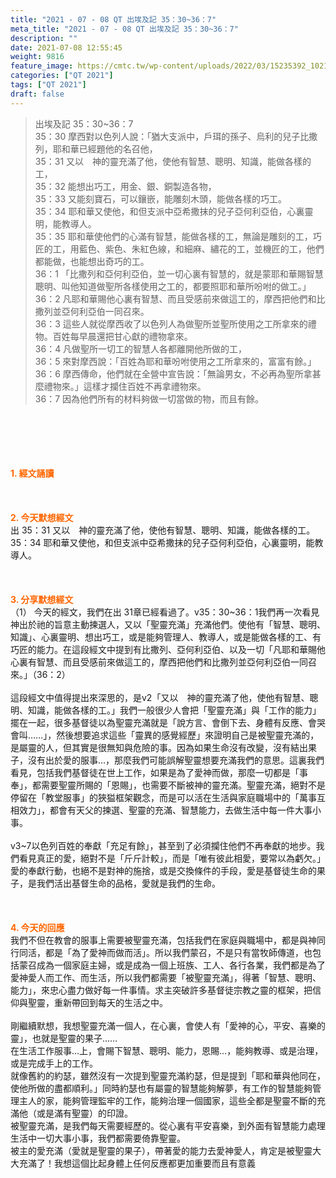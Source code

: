 ```yaml
---
title: "2021 - 07 - 08 QT 出埃及記 35：30~36：7"
meta_title: "2021 - 07 - 08 QT 出埃及記 35：30~36：7"
description: ""
date: 2021-07-08 12:55:45
weight: 9816
feature_image: https://cmtc.tw/wp-content/uploads/2022/03/15235392_10211799862337740_180693556567566654_o-1.webp
categories: ["QT 2021"]
tags: ["QT 2021"]
draft: false
---
```


<blockquote>出埃及記 35：30~36：7<br />
35：30 摩西對以色列人說：「猶大支派中，戶珥的孫子、烏利的兒子比撒列，耶和華已經題他的名召他，<br />
35：31 又以　神的靈充滿了他，使他有智慧、聰明、知識，能做各樣的工，<br />
35：32 能想出巧工，用金、銀、銅製造各物，<br />
35：33 又能刻寶石，可以鑲嵌，能雕刻木頭，能做各樣的巧工。<br />
35：34 耶和華又使他，和但支派中亞希撒抹的兒子亞何利亞伯，心裏靈明，能教導人。<br />
35：35 耶和華使他們的心滿有智慧，能做各樣的工，無論是雕刻的工，巧匠的工，用藍色、紫色、朱紅色線，和細麻、繡花的工，並機匠的工，他們都能做，也能想出奇巧的工。<br />
36：1 「比撒列和亞何利亞伯，並一切心裏有智慧的，就是蒙耶和華賜智慧聰明、叫他知道做聖所各樣使用之工的，都要照耶和華所吩咐的做工。」<br />
36：2 凡耶和華賜他心裏有智慧、而且受感前來做這工的，摩西把他們和比撒列並亞何利亞伯一同召來。<br />
36：3 這些人就從摩西收了以色列人為做聖所並聖所使用之工所拿來的禮物。百姓每早晨還把甘心獻的禮物拿來。<br />
36：4 凡做聖所一切工的智慧人各都離開他所做的工，<br />
36：5 來對摩西說：「百姓為耶和華吩咐使用之工所拿來的，富富有餘。」<br />
36：6 摩西傳命，他們就在全營中宣告說：「無論男女，不必再為聖所拿甚麼禮物來。」這樣才攔住百姓不再拿禮物來。<br />
36：7 因為他們所有的材料夠做一切當做的物，而且有餘。</blockquote><br />
&nbsp;<br />
<br />
&nbsp;<br />
<br />
<span style="color: #ff6600;"><strong>1. </strong><strong>經文誦讀</strong></span><br />
<br />
<span style="color: #ff6600;"><strong> </strong></span><br />
<br />
<span style="color: #ff6600;"><strong>2. 今天默想</strong><strong>經文<br />
</strong></span>出 35：31 又以　神的靈充滿了他，使他有智慧、聰明、知識，能做各樣的工。<br />
35：34 耶和華又使他，和但支派中亞希撒抹的兒子亞何利亞伯，心裏靈明，能教導人。<br />
<br />
&nbsp;<br />
<br />
<span style="color: #ff6600;"><strong>3. 分享默想經文<br />
</strong></span>（1） 今天的經文，我們在出 31章已經看過了。v35：30~36：1我們再一次看見神出於祂的旨意主動揀選人，又以「聖靈充滿」充滿他們。使他有「智慧、聰明、知識」、心裏靈明、想出巧工，或是能夠管理人、教導人，或是能做各樣的工、有巧匠的能力。在這段經文中提到有比撒列、亞何利亞伯、以及一切「凡耶和華賜他心裏有智慧、而且受感前來做這工的，摩西把他們和比撒列並亞何利亞伯一同召來。」（36：2）<br />
<br />
這段經文中值得提出來深思的，是v2「又以　神的靈充滿了他，使他有智慧、聰明、知識，能做各樣的工。」我們一般很少人會把「聖靈充滿」與「工作的能力」擺在一起，很多基督徒以為聖靈充滿就是「說方言、會倒下去、身體有反應、會哭會叫……」，然後想要追求這些「靈異的感覺經歷」來證明自己是被聖靈充滿的，是屬靈的人，但其實是很無知與危險的事。因為如果生命沒有改變，沒有結出果子，沒有出於愛的服事…，那麼我們可能誤解聖靈想要充滿我們的意思。這裏我們看見，包括我們基督徒在世上工作，如果是為了愛神而做，那麼一切都是「事奉」，都需要聖靈所賜的「恩賜」，也需要不斷被神的靈充滿。聖靈充滿，絕對不是停留在「教堂服事」的狹獈框架觀念，而是可以活在生活與家庭職場中的「萬事互相效力」，都會有天父的揀選、聖靈的充滿、智慧能力，去做生活中每一件大事小事。<br />
<br />
v3~7以色列百姓的奉獻「充足有餘」，甚至到了必須攔住他們不再奉獻的地步。我們看見真正的愛，絕對不是「斤斤計較」，而是「唯有彼此相愛，要常以為虧欠。」愛的奉獻行動，也絕不是對神的施捨，或是交換條件的手段，愛是基督徒生命的果子，是我們活出基督生命的品格，愛就是我們的生命。<br />
<br />
&nbsp;<br />
<br />
<span style="color: #ff6600;"><strong>4. 今天的回應<br />
</strong></span>我們不但在教會的服事上需要被聖靈充滿，包括我們在家庭與職場中，都是與神同行同活，都是「為了愛神而做而活」。所以我們蒙召，不是只有當牧師傳道，也包括蒙召成為一個家庭主婦，或是成為一個上班族、工人、各行各業，我們都是為了愛神愛人而工作、而生活，所以我們都需要「被聖靈充滿」，得著「智慧、聰明、能力」，來忠心盡力做好每一件事情。求主突破許多基督徒宗教之靈的框架，把信仰與聖靈，重新帶回到每天的生活之中。<br />
<br />
剛繼續默想，我想聖靈充滿一個人，在心裏，會使人有「愛神的心，平安、喜樂的靈」，也就是聖靈的果子……<br />
在生活工作服事…上，會賜下智慧、聰明、能力，恩賜…，能夠教導、或是治理，或是完成手上的工作。<br />
就像舊約的約瑟，雖然沒有一次提到聖靈充滿約瑟，但是提到「耶和華與他同在，使他所做的盡都順利。」同時約瑟也有屬靈的智慧能夠解夢，有工作的智慧能夠管理主人的家，能夠管理監牢的工作，能夠治理一個國家，這些全都是聖靈不斷的充滿他（或是滿有聖靈）的印證。<br />
被聖靈充滿，是我們每天需要經歷的。從心裏有平安喜樂，到外面有智慧能力處理生活中一切大事小事，我們都需要倚靠聖靈。<br />
被主的愛充滿（愛就是聖靈的果子），帶著愛的能力去愛神愛人，肯定是被聖靈大大充滿了！我想這個比起身體上任何反應都更加重要而且有意義<br />
<br />
&nbsp;<br />
<br />
&nbsp;<br />
<br />
&nbsp;
        